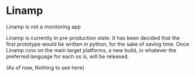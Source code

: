 # Linamp
Linamp is not a monitoring app


Linamp is currently in pre-production state.
It has been decided that the first prototype would be written in python, for the sake of saving time.
Once Linamp runs on the main target platforms, a new build, in whatever the preferred language for each os is, will be released.

(As of now, Nothing to see here)
